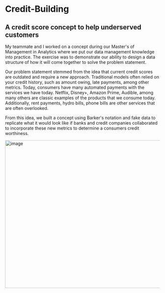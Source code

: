 # Credit-Building
## A credit score concept to help underserved customers

My teammate and I worked on a concept during our Master's of Management in Analytics where we put our data management knowledge into practice. 
The exercise was to demonstrate our ability to design a data structure of how it will come together to solve the problem statement. 

Our problem statement stemmed from the idea that current credit scores are outdated and require a new approach.
Traditional models often relied on your credit history, such as amount owing, late payments, among other metrics.
Today, consumers have many automated payments with the services we have today. Netflix, Disney+, Amazon Prime, Audible, among many others are classic examples of the products that we consume today. Additionally, rent payments, hydro bills, phone bills are other services that are often overlooked. 

From this idea, we built a concept using Barker's notation and fake data to replicate what it would look like if banks and credit companies collaborated to incorporate these new metrics to determine a consumers credit worthiness. 

<img width="739" height="482" alt="image" src="https://github.com/user-attachments/assets/a46b1a69-61d1-4a71-adee-115a009727dd" />
